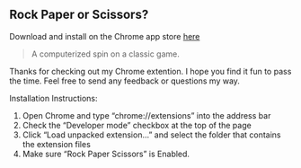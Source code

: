 ## Rock Paper or Scissors?

Download and install on the Chrome app store [here](https://chrome.google.com/webstore/detail/rock-paper-scissors/ngdfhjfgdakniamhoodbaljgoaoollok)

> A computerized spin on a classic game.

Thanks for checking out my Chrome extention. I hope you find it fun to pass the time. Feel free to send any feedback or questions my way.

Installation Instructions:
  1. Open Chrome and type “chrome://extensions” into the address bar
  2. Check the “Developer mode” checkbox at the top of the page
  3. Click “Load unpacked extension…” and select the folder that contains the extension files
  4. Make sure “Rock Paper Scissors” is Enabled.
